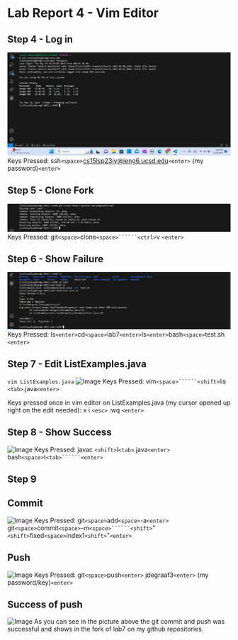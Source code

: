 # Lab Report 4 - Vim Editor
## Step 4 - Log in
![Image](Step4.png)
Keys Pressed:
ssh```<space>```cs15lsp23jy@ieng6.ucsd.edu```<enter>```
(my password)```<enter>```

## Step 5 - Clone Fork
![Image](Step5.png)
Keys Pressed:
git```<space>```clone```<space>``````<ctrl>```v ```<enter>```

## Step 6 - Show Failure
![Image](Step6.png)
Keys Pressed:
ls```<enter>```cd```<space>```lab7```<enter>```ls```<enter>```bash```<space>```test.sh ```<enter>```

## Step 7 - Edit ListExamples.java
```vim ListExamples.java```
![Image](Step7.png)
Keys Pressed:
vim```<space>``````<shift>```lis ```<tab>```.java```<enter>```

Keys pressed once in vim editor on ListExamples.java (my cursor opened up right on the edit needed):
x i ```<esc>``` :wq ```<enter>```

## Step 8 - Show Success
![Image](Step8.png)
Keys Pressed:
javac ```<shift>```l```<tab>```.java```<enter>```
bash```<space>```t```<tab>``````<enter>```

## Step 9
## Commit
![Image](GitCommitLab7.png)
Keys Pressed:
git```<space>```add```<space>```-a```<enter>```
git```<space>```commit```<space>```-m```<space>``````<shift>```"```<shift>```fixed```<space>```index1```<shift>```"```<enter>```

## Push
![Image](GitPushLab7.png)
Keys Pressed:
git```<space>```push```<enter>```
jdegraaf3```<enter>```
(my password/key)```<enter>```

## Success of push
![Image](GitSuccess.png)
As you can see in the picture above the git commit and push was successful and shows in the fork of lab7 on my github repositories.

